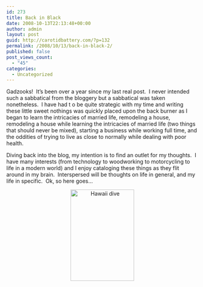 ```yaml
---
id: 273
title: Back in Black
date: 2008-10-13T22:13:48+00:00
author: admin
layout: post
guid: http://carotidbattery.com/?p=132
permalink: /2008/10/13/back-in-black-2/
published: false
post_views_count:
  - "45"
categories:
  - Uncategorized
---
```

 <p>Gadzooks!  It’s been over a year since my last real post.  I never intended such a sabbatical from the bloggery but a sabbatical was taken nonetheless.  I have had t o be quite strategic with my time and writing these little sweet nothings was quickly placed upon the back burner as I began to learn the intricacies of married life, remodeling a house, remodeling a house while learning the intricacies of married life (two things that should never be mixed), starting a business while working full time, and the oddities of trying to live as close to normally while dealing with poor health.</p> <p>Diving back into the blog, my intention is to find an outlet for my thoughts.  I have many interests (from technology to woodworking to motorcycling to life in a modern world) and I enjoy cataloging these things as they flit around in my brain.  Interspersed will be thoughts on life in general, and my life in specific.  Ok, so here goes…</p> <div style="text-align: center;"><a title="Hawaii dive by carotidbattery, on Flickr" href="http://www.flickr.com/photos/carotidbattery/2941000472/"><img height="240" width="167" alt="Hawaii dive" src="http://farm4.static.flickr.com/3211/2941000472\_ea4e7f0b92\_m.jpg" /></a></div>
